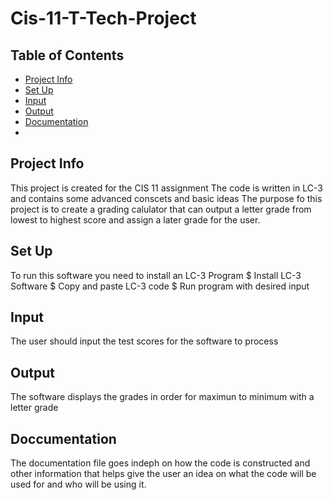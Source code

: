 # Cis-11-T-Tech-Project
## Table of Contents
* [Project Info](#ProjectInfo)
* [Set Up](#SetUp)
* [Input](#Input)
* [Output](#Output)
* [Documentation](#Ducumentation)
* 
## Project Info
This project is created for the CIS 11 assignment
The code is written in LC-3 and contains some advanced conscets and basic ideas
The purpose fo this project is to create a grading calulator that can output a letter grade from lowest to highest score and assign a later grade for the user.
## Set Up
To run this software you need to install an LC-3 Program
$ Install LC-3 Software
$ Copy and paste LC-3 code
$ Run program with desired input
## Input
The user should input the test scores for the software to process
## Output
The software displays the grades in order for maximun to minimum with a letter grade
## Doccumentation
The documentation file goes indeph on how the code is constructed and other information that helps give the user an idea on what the code will be used for and who will be using it.
